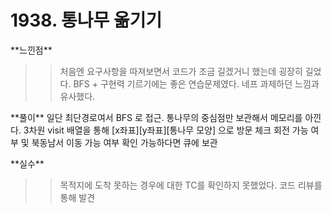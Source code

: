 # 1938. 통나무 옮기기

\*\*느낀점\*\* 
>>처음엔 요구사항을 따져보면서 코드가 조금 길겠거니 했는데 굉장히 길었다.  BFS + 구현력 기르기에는 좋은 연습문제였다. 네프 과제하던 느낌과 유사했다.

\*\*풀이\*\* 
    일단 최단경로여서 BFS 로 접근.
    통나무의 중심점만 보관해서 메모리를 아낀다.
    3차원 visit 배열을 통해 [x좌표][y좌표][통나무 모양] 으로 방문 체크
    회전 가능 여부 및 북동남서 이동 가능 여부 확인
    가능하다면 큐에 보관
    
\*\*실수\*\*
>>목적지에 도착 못하는 경우에 대한 TC를 확인하지 못했었다. 코드 리뷰를 통해 발견